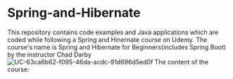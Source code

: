 # Spring-and-Hibernate
This repository contains code examples and Java applications which are coded while following a Spring and Hinernate course on Udemy. 
The course's name is Spring and Hibernate for Beginners(includes Spring Boot) by the instructor Chad Darby
![UC-63ca6b62-f095-46da-acdc-91d696d5ed0f](https://user-images.githubusercontent.com/93892538/150100920-1a91fe8d-951c-4b1c-bb9f-1e8369decffd.jpg)
The content of the course:
